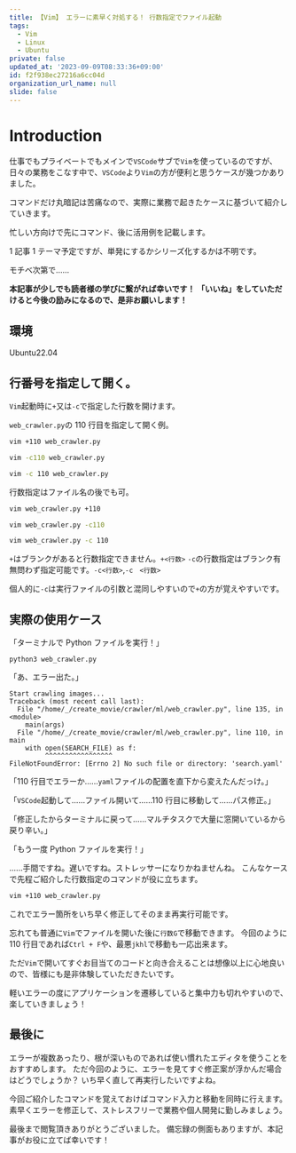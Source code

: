 ```yaml
---
title: 【Vim】 エラーに素早く対処する！ 行数指定でファイル起動
tags:
  - Vim
  - Linux
  - Ubuntu
private: false
updated_at: '2023-09-09T08:33:36+09:00'
id: f2f938ec27216a6cc04d
organization_url_name: null
slide: false
---
```


# Introduction

仕事でもプライベートでもメインで`VSCode`サブで`Vim`を使っているのですが、日々の業務をこなす中で、`VSCode`より`Vim`の方が便利と思うケースが幾つかありました。

コマンドだけ丸暗記は苦痛なので、実際に業務で起きたケースに基づいて紹介していきます。

忙しい方向けで先にコマンド、後に活用例を記載します。

1 記事 1 テーマ予定ですが、単発にするかシリーズ化するかは不明です。

モチベ次第で……

**本記事が少しでも読者様の学びに繋がれば幸いです！**
**「いいね」をしていただけると今後の励みになるので、是非お願いします！**

## 環境

Ubuntu22.04

## 行番号を指定して開く。

`Vim`起動時に`+`又は`-c`で指定した行数を開けます。

`web_crawler.py`の 110 行目を指定して開く例。

```bash
vim +110 web_crawler.py
```

```bash
vim -c110 web_crawler.py
```

```bash
vim -c 110 web_crawler.py
```

行数指定はファイル名の後でも可。

```bash
vim web_crawler.py +110
```

```bash
vim web_crawler.py -c110
```

```bash
vim web_crawler.py -c 110
```

`+`はブランクがあると行数指定できません。`+<行数>`
`-c`の行数指定はブランク有無問わず指定可能です。`-c<行数>`,`-c　<行数>`

個人的に`-c`は実行ファイルの引数と混同しやすいので`+`の方が覚えやすいです。

## 実際の使用ケース

「ターミナルで Python ファイルを実行！」

```bash:
python3 web_crawler.py
```

「あ、エラー出た。」

```console:
Start crawling images...
Traceback (most recent call last):
  File "/home/_/create_movie/crawler/ml/web_crawler.py", line 135, in <module>
    main(args)
  File "/home/_/create_movie/crawler/ml/web_crawler.py", line 110, in main
    with open(SEARCH_FILE) as f:
         ^^^^^^^^^^^^^^^^^
FileNotFoundError: [Errno 2] No such file or directory: 'search.yaml'
```

「110 行目でエラーか……`yaml`ファイルの配置を直下から変えたんだっけ。」

「`VSCode`起動して……ファイル開いて……110 行目に移動して……パス修正。」

「修正したからターミナルに戻って……マルチタスクで大量に窓開いているから戻り辛い。」

「もう一度 Python ファイルを実行！」

......手間ですね。遅いですね。ストレッサーになりかねませんね。
こんなケースで先程ご紹介した行数指定のコマンドが役に立ちます。

```bash
vim +110 web_crawler.py
```

これでエラー箇所をいち早く修正してそのまま再実行可能です。

忘れても普通に`Vim`でファイルを開いた後に`行数G`で移動できます。
今回のように 110 行目であれば`Ctrl + F`や、最悪`jkhl`で移動も一応出来ます。

ただ`Vim`で開いてすぐお目当てのコードと向き合えることは想像以上に心地良いので、皆様にも是非体験していただきたいです。

軽いエラーの度にアプリケーションを遷移していると集中力も切れやすいので、楽していきましょう！

## 最後に

エラーが複数あったり、根が深いものであれば使い慣れたエディタを使うことをおすすめします。
ただ今回のように、エラーを見てすぐ修正案が浮かんだ場合はどうでしょうか？
いち早く直して再実行したいですよね。

今回ご紹介したコマンドを覚えておけばコマンド入力と移動を同時に行えます。
素早くエラーを修正して、ストレスフリーで業務や個人開発に勤しみましょう。

最後まで閲覧頂きありがとうございました。
備忘録の側面もありますが、本記事がお役に立てば幸いです！
